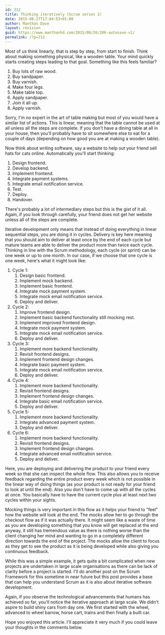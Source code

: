 ```yaml
---
id: 212
title: Thinking iteratively (Scrum series 1)
date: 2015-08-27T17:04:53+01:00
author: Manthan Dave
layout: revision
guid: https://www.manthanhd.com/2015/08/26/206-autosave-v1/
permalink: /?p=212
---
```

Most of us think linearly, that is step by step, from start to finish. Think about making something physical, like a wooden table. Your mind quickly starts creating steps leading to that goal. Something like this feels familiar?
<ol>
	<li>Buy lots of raw wood.</li>
	<li>Buy sandpaper.</li>
	<li>Buy varnish.</li>
	<li>Make four legs.</li>
	<li>Make table top.</li>
	<li>Apply sandpaper.</li>
	<li>Join it all up.</li>
	<li>Apply varnish.</li>
</ol>
<!--more-->

Sorry, I'm no expert in the art of table making but most of you would have a similar list of actions. This is linear, meaning that the table cannot be used at all unless all the steps are complete. If you don't have a dining table at all in your house, then you'll probably have to sit somewhere else to eat for a couple of days (depending on how good you are at making a wooden table).

Now think about writing software, say a website to help out your friend sell hats for cats online. Automatically you'll start thinking:
<ol>
	<li>Design frontend.</li>
	<li>Develop backend.</li>
	<li>Implement frontend.</li>
	<li>Integrate payment systems.</li>
	<li>Integrate email notification service.</li>
	<li>Test.</li>
	<li>Deploy.</li>
	<li>Handover.</li>
</ol>
There's probably a lot of intermediary steps but this is the gist of it all. Again, if you look through carefully, your friend does not get her website unless all of the steps are complete.

Iterative development only means that instead of doing everything in linear sequential steps, you are doing it in cycles. Delivery is key here meaning that you should aim to deliver at least once by the end of each cycle but mature teams are able to deliver the product more than twice each cycle. Thinking in line with the Scrum methodology, each cycle (or sprint) can be one week or up to one month. In our case, if we choose that one cycle is one week, here's what it might look like:
<ol>
	<li>Cycle 1:
<ol>
	<li>Design basic frontend.</li>
	<li>Implement mock backend.</li>
	<li>Implement basic frontend.</li>
	<li>Integrate mock payment system.</li>
	<li>Integrate mock email notification service.</li>
	<li>Deploy and deliver.</li>
</ol>
</li>
	<li>Cycle 2:
<ol>
	<li>Improve frontend design.</li>
	<li>Implement basic backend functionality still mocking rest.</li>
	<li>Implement improved frontend design.</li>
	<li>Integrate mock payment system.</li>
	<li>Integrate mock email notification service.</li>
	<li>Deploy and deliver.</li>
</ol>
</li>
	<li>Cycle 3:
<ol>
	<li>Implement more backend functionality.</li>
	<li>Revisit frontend designs.</li>
	<li>Implement frontend design changes.</li>
	<li>Integrate basic payment system.</li>
	<li>Integrate mock email notification service.</li>
	<li>Deploy and deliver.</li>
</ol>
</li>
	<li>Cycle 4:
<ol>
	<li>Implement more backend functionality.</li>
	<li>Revisit frontend designs.</li>
	<li>Implement frontend design changes.</li>
	<li>Integrate basic email notification service.</li>
	<li>Deploy and deliver.</li>
</ol>
</li>
	<li>Cycle 5:
<ol>
	<li>Implement more backend functionality.</li>
	<li>Integrate advanced payment system.</li>
	<li>Deploy and deliver.</li>
</ol>
</li>
	<li>Cycle 6:
<ol>
	<li>Implement more backend functionality.</li>
	<li>Revisit frontend designs.</li>
	<li>Implement frontend design changes.</li>
	<li>Integrate advanced email notification service.</li>
	<li>Deploy and deliver.</li>
</ol>
</li>
</ol>
Here, you are deploying and delivering the product to your friend every week so that she can inspect the whole flow. This also allows you to receive feedback regarding the entire product every week which is not possible in the linear way of doing things (as your product is not ready for your friend to look at until the end). Also you don't have to come up with all the cycles at once. You basically have to have the current cycle plus at least next two cycles within your sights.

Mocking things is very important in this flow as it helps your friend to "feel" how the website will look at the end. The mocks allow her to go through the checkout flow as if it was actually there. It might seem like a waste of time as you are developing something that you know will get replaced at the end anyway, it still has tremendous value as there is nothing worse than the client changing her mind and wanting to go in a completely different direction towards the end of the project. The mocks allow the client to focus as they get to see the product as it is being developed while also giving you continuous feedback.

While this was a simple example, it gets quite a bit complicated when new projects are undertaken in large scale organisations as there can be lack of clarity before a project is started. I'll do another post on the Scrum Framework for this sometime in near future but this post provides a base that can help you understand Scrum as it is also about iterative software development.

Again, if you observe the technological advancements that humans has achieved so far, you'll notice the iterative approach at large scale. We didn't aspire to build shiny cars from day one. We first started with the wheel, advanced to wheel barrow, horse cart, trains and then finally a built car.

Hope you enjoyed this article. I'll appreciate it very much if you could leave your thoughts in the comments below.